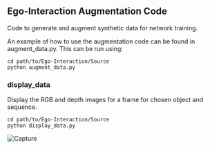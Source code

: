 ## Ego-Interaction Augmentation Code

Code to generate and augment synthetic data for network training.



An example of how to use the augmentation code can be found in augment_data.py. This can be run using: 

```
cd path/to/Ego-Interaction/Source
python augment_data.py
```


### display_data

Display the RGB and depth images for a frame for chosen object and sequence.

```
cd path/to/Ego-Interaction/Source
python display_data.py
```
![Capture](https://user-images.githubusercontent.com/25514442/108352429-be0af680-71de-11eb-9d10-864919549678.PNG)
